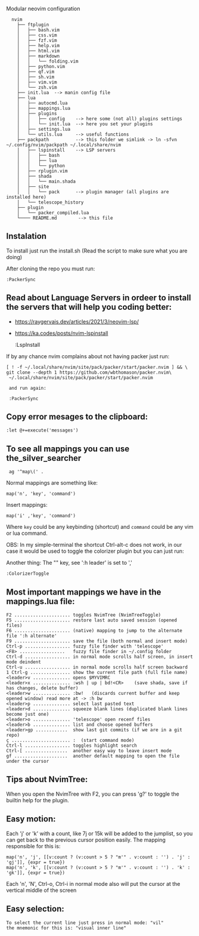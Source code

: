 Modular neovim configuration

      nvim
        ├── ftplugin
        │   ├── bash.vim
        │   ├── css.vim
        │   ├── fzf.vim
        │   ├── help.vim
        │   ├── html.vim
        │   ├── markdown
        │   │   └── folding.vim
        │   ├── python.vim
        │   ├── qf.vim
        │   ├── sh.vim
        │   ├── vim.vim
        │   └── zsh.vim
        ├── init.lua  --> manin config file
        ├── lua
        │   ├── autocmd.lua
        │   ├── mappings.lua
        │   ├── plugins
        │   │   ├── config    --> here some (not all) plugins settings
        │   │   └── init.lua  --> here you set your plugins
        │   ├── settings.lua
        │   └── utils.lua     --> useful functions
        ├── packpath          --> this folder we simlink -> ln -sfvn ~/.config/nvim/packpath ~/.local/share/nvim
        │   ├── lspinstall    --> LSP servers
        │   │   ├── bash
        │   │   ├── lua
        │   │   └── python
        │   ├── rplugin.vim
        │   ├── shada
        │   │   └── main.shada
        │   ├── site
        │   │   └── pack      --> plugin manager (all plugins are installed here)
        │   └── telescope_history
        ├── plugin
        │   └── packer_compiled.lua
        └──── README.md        --> this file

## Instalation
To install just run the install.sh (Read the script to make sure what you are doing)

After cloning the repo you must run:

    :PackerSync

## Read about Language Servers in ordeer to install the servers that will help you coding better:
+ https://raygervais.dev/articles/2021/3/neovim-lsp/
+ https://ka.codes/posts/nvim-lspinstall

    :LspInstall

If by any chance nvim complains about not having packer just run:

    [ ! -f ~/.local/share/nvim/site/pack/packer/start/packer.nvim ] && \
    git clone --depth 1 https://github.com/wbthomason/packer.nvim\
     ~/.local/share/nvim/site/pack/packer/start/packer.nvim

     and run again:

     :PackerSync

## Copy error mesages to the clipboard:

    :let @+=execute('messages')

## To see all mappings you can use the_silver_searcher

     ag '^map\(' .

Normal mappings are something like:

    map('n', 'key', 'command')

Insert mappings:

    map('i' ,'key', 'command')

Where `key` could be any keybinding (shortcut) and `command` could be any vim or lua command.

OBS: In my simple-terminal the shortcut Ctrl-alt-c
does not work, in our case it would be used to toggle
the colorizer plugin but you can just run:

Another thing: The "<leader>" key, see ':h leader' is set to ','

    :ColorizerToggle

## Most important mappings we have in the mappings.lua file:

    F2 ..................... toggles NvimTree (NvimTreeToggle)
    F5 ..................... restore last auto saved session (opened files)
    F6 ..................... (native) mapping to jump to the alternate file ':h alternate'
    F9 ..................... save the file (both normal and insert mode)
    Ctrl-p ................. fuzzy file finder with 'telescope'
    <F8> .................   fuzzy file finder in ~/.config folder
    Ctrl-d ................. in normal mode scrolls half screen, in insert mode deindent
    Ctrl-u ................. in normal mode scrolls half screen backward
    1 Ctrl-g ............... show the current file path (full file name)
    <leader>v .............. opens $MYVIMRC
    <leader>x .............. :wsh | up | bd!<CR>    (save shada, save if has changes, delete buffer)
    <leader>w .............. :bw!   (discards current buffer and keep opened window) read more at -> :h bw
    <leader>p .............. select last pasted text
    <leader>d .............. squeeze blank lines (duplicated blank lines become just one)
    <leader>o .............. 'telescope' open recenf files
    <leader>b .............. list and choose opened buffers
    <leader>gp ............  show last git commits (if we are in a git repo)
    ç ...................... :  (start command mode)
    Ctrl-l ................. toggles highlight search
    Ctrl-[ ................  another easy way to leave insert mode
    gf ....................  another default mapping to open the file under the cursor

## Tips about NvimTree:

When you open the NvimTree with F2, you can press 'g?' to toggle the builtin help for the plugin.

## Easy motion:

Each 'j' or 'k' with a count, like 7j or 15k will be added to the jumplist, so you can
get back to the previous cursor position easily. The mapping responsible for this is:

    map('n', 'j', [[v:count ? (v:count > 5 ? "m'" . v:count : '') . 'j' : 'gj']], {expr = true})
    map('n', 'k', [[v:count ? (v:count > 5 ? "m'" . v:count : '') . 'k' : 'gk']], {expr = true})

Each 'n', 'N', Ctrl-o, Ctrl-i in normal mode also will put the cursor at the vertical middle of the screen

## Easy selection:

    To select the current line just press in normal mode: "vil"
    the mnemonic for this is: "visual inner line"

